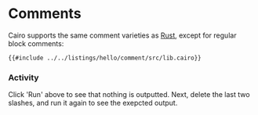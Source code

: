 # Comments

Cairo supports the same comment varieties as [Rust]((https://doc.rust-lang.org/rust-by-example/hello.html)), except for regular block comments:

```cairo,editable
{{#include ../../listings/hello/comment/src/lib.cairo}}
```

### Activity

Click 'Run' above to see that nothing is outputted. Next, delete the last two slashes, and run it again to see the exepcted output.